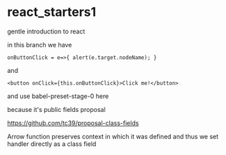 # react_starters1
gentle introduction to react

in this branch we have

`onButtonClick = e=>{
  alert(e.target.nodeName);
}`

and

`<button onClick={this.onButtonClick}>Click me!</button>`

and use babel-preset-stage-0 here

because it's public fields proposal

https://github.com/tc39/proposal-class-fields

Arrow function preserves context in which it was defined and thus we set handler directly as a class field
